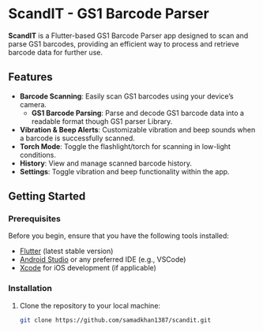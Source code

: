 # ScandIT - GS1 Barcode Parser

**ScandIT** is a Flutter-based GS1 Barcode Parser app designed to scan and parse GS1 barcodes, providing an efficient way to process and retrieve barcode data for further use.

## Features

- **Barcode Scanning**: Easily scan GS1 barcodes using your device’s camera.
  - **GS1 Barcode Parsing**: Parse and decode GS1 barcode data into a readable format though GS1 parser Library.
- **Vibration & Beep Alerts**: Customizable vibration and beep sounds when a barcode is successfully scanned.
- **Torch Mode**: Toggle the flashlight/torch for scanning in low-light conditions.
- **History**: View and manage scanned barcode history.
- **Settings**: Toggle vibration and beep functionality within the app.

## Getting Started

### Prerequisites

Before you begin, ensure that you have the following tools installed:

- [Flutter](https://flutter.dev/docs/get-started/install) (latest stable version)
- [Android Studio](https://developer.android.com/studio) or any preferred IDE (e.g., VSCode)
- [Xcode](https://developer.apple.com/xcode/) for iOS development (if applicable)

### Installation

1. Clone the repository to your local machine:

   ```bash
   git clone https://github.com/samadkhan1387/scandit.git